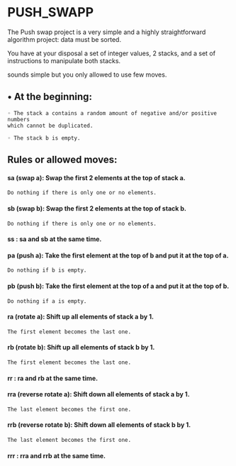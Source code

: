# PUSH_SWAPP

The Push swap project is a very simple and a highly straightforward algorithm project:
data must be sorted.

You have at your disposal a set of integer values, 2 stacks, and a set of instructions
to manipulate both stacks.

sounds simple but you only allowed to use few moves.

## • At the beginning:
    ◦ The stack a contains a random amount of negative and/or positive numbers
    which cannot be duplicated.

    ◦ The stack b is empty.
## Rules or allowed moves:
#### sa (swap a): Swap the first 2 elements at the top of stack a.
    Do nothing if there is only one or no elements.
#### sb (swap b): Swap the first 2 elements at the top of stack b.
    Do nothing if there is only one or no elements.
#### ss : sa and sb at the same time.

#### pa (push a): Take the first element at the top of b and put it at the top of a.
    Do nothing if b is empty.
    
#### pb (push b): Take the first element at the top of a and put it at the top of b.
    Do nothing if a is empty.
    
#### ra (rotate a): Shift up all elements of stack a by 1.
    The first element becomes the last one.
    
#### rb (rotate b): Shift up all elements of stack b by 1.
    The first element becomes the last one.
    
#### rr : ra and rb at the same time.

#### rra (reverse rotate a): Shift down all elements of stack a by 1.
    The last element becomes the first one.
    
#### rrb (reverse rotate b): Shift down all elements of stack b by 1.
    The last element becomes the first one.
    
#### rrr : rra and rrb at the same time.

